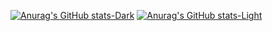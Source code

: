 [![Anurag's GitHub stats-Dark](https://github-readme-stats.vercel.app/api?username=savifb&show_icons=true&theme=dark#gh-dark-mode-only)](https://github.com/anuraghazra/github-readme-stats#gh-dark-mode-only)
[![Anurag's GitHub stats-Light](https://github-readme-stats.vercel.app/api?username=savifb&show_icons=true&theme=default#gh-light-mode-only)](https://github.com/anuraghazra/github-readme-stats#gh-light-mode-only)
